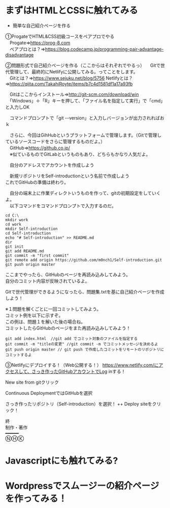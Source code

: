 # まずはHTMLとCSSに触れてみる

- 簡単な自己紹介ページを作る  

①ProgateでHTML&CSS初級コースをペアプロでやる  
　Progate=>https://prog-8.com  
　ペアプロとは？=>https://blog.codecamp.jp/programming-pair-advantage-disadvantage  

②問題形式で自己紹介ページを作る（ここからはそれぞれでやるっ）
　Gitで世代管理して、最終的にNetlifyに公開してみる。ってことをします。  
　Gitとは？=>https://www.sejuku.net/blog/5756
Netlifyとは？=>https://qiita.com/TakahiRoyte/items/b7c4d1581df1a17a93fb

　Gitはここからインストール=>http://git-scm.com/download/win  
　「Windows」＋「R」キーを押して、「ファイル名を指定して実行」で「cmd」と入力しOK  

　コマンドプロンプトで「git --version」と入力しバージョンが出力されればおｋ  

　さらに、今回はGihHubというプラットフォームで管理します。（Gitで管理しているソースコードをさらに管理するものだよ。）  
　GitHub=>https://github.co.jp/  
　※似ているものでGitLabというものもあり、どちらもかなり人気だよ。  

　自分のアドレスでアカウントを作成しよう

　新規リポジトリをSelf-introductionという名前で作成しよう  
  これでGitHubの準備は終わり。

　自分の端末上に作業ディレクトいうものを作って、gitの初期設定をしていくよ。  
　以下コマンドをコマンドプロンプトで入力するのだ。  

```
cd C:\
mkdir work
cd work
mkdir Self-introduction
cd Self-introduction
echo "# Self-introduction" >> README.md
dir
git init
git add README.md
git commit -m "first commit"
git remote add origin https://github.com/m0nch1/Self-introduction.git
git push origin master
```

ここまでやったら、GitHubのページを再読み込みしてみよう。  
自分のコミット内容が反映されているよ。  

Gitで世代管理ができるようになったら、問題集.txtを基に自己紹介ページを作成しよう！  

※１問題を解くごとに一回コミットしてみよう。  
コミット例を以下に示すぞ。  
この例は、問題１を解いた後の場合ね。  
コミットしたらGitHubのページをまた再読み込みしてみよう！
```
git add index.html  //git add でコミット対象のファイルを指定する
git commit -m "titleの変更" //git commit -m でコミットメッセ―ジを決めるよ
git push origin master // git push で作成したコミットをリモートのリポジトリにコミットするよ
```

③Netlifyにデプロイする！（Web公開する！）
https://www.netlify.com/にアクセスして、さっき作ったGitHubアカウントでLog inする！

New site from gitクリック

Continuous DeploymentではGitHubを選択

さっき作ったリポジトリ（Self-introduction）を選択！
++
Deploy siteをクリック！

終  
制作・著作  
━━━━━  
ⓃⒽⓀ  

# Javascriptにも触れてみる?

# Wordpressでスムージーの紹介ページを作ってみる！